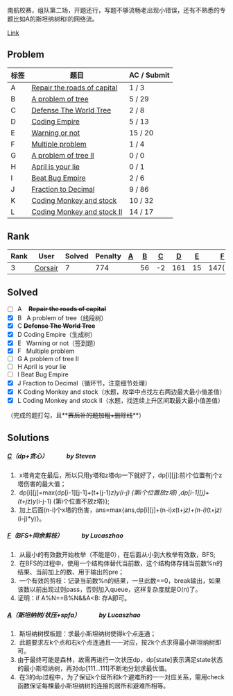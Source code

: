 南航校赛，组队第二场，开题还行，写题不够流畅老出现小错误，还有不熟悉的专题比如A的斯坦纳树和I的网络流。

[Link](http://icpc.njust.edu.cn/Contest/5698/)



## Problem

| 标签   | 题目                                       | AC / Submit |
| ---- | ---------------------------------------- | ----------- |
| A    | [Repair the roads of capital](http://icpc.njust.edu.cn/Contest/6239/A/) | 1 / 3       |
| B    | [A problem of tree](http://icpc.njust.edu.cn/Contest/6239/B/) | 5 / 29      |
| C    | [Defense The World Tree](http://icpc.njust.edu.cn/Contest/6239/C/) | 2 / 8       |
| D    | [Coding Empire](http://icpc.njust.edu.cn/Contest/6239/D/) | 5 / 13      |
| E    | [Warning or not](http://icpc.njust.edu.cn/Contest/6239/E/) | 15 / 20     |
| F    | [Multiple problem](http://icpc.njust.edu.cn/Contest/6239/F/) | 1 / 4       |
| G    | [A problem of tree II](http://icpc.njust.edu.cn/Contest/6239/G/) | 0 / 0       |
| H    | [April is your lie](http://icpc.njust.edu.cn/Contest/6239/H/) | 0 / 1       |
| I    | [Beat Bug Empire](http://icpc.njust.edu.cn/Contest/6239/I/) | 2 / 6       |
| J    | [Fraction to Decimal](http://icpc.njust.edu.cn/Contest/6239/J/) | 9 / 86      |
| K    | [Coding Monkey and stock](http://icpc.njust.edu.cn/Contest/6239/K/) | 10 / 32     |
| L    | [Coding Monkey and stock II](http://icpc.njust.edu.cn/Contest/6239/L/) | 14 / 17     |



## Rank

| Rank | User                                     | Solved | Penalty | [A](http://icpc.njust.edu.cn/Contest/6239/A/) | [B](http://icpc.njust.edu.cn/Contest/6239/B/) | [C](http://icpc.njust.edu.cn/Contest/6239/C/) | [D](http://icpc.njust.edu.cn/Contest/6239/D/) | [E](http://icpc.njust.edu.cn/Contest/6239/E/) | [F](http://icpc.njust.edu.cn/Contest/6239/F/) | [G](http://icpc.njust.edu.cn/Contest/6239/G/) | [H](http://icpc.njust.edu.cn/Contest/6239/H/) | [I](http://icpc.njust.edu.cn/Contest/6239/I/) | [J](http://icpc.njust.edu.cn/Contest/6239/J/) | [K](http://icpc.njust.edu.cn/Contest/6239/K/) | [L](http://icpc.njust.edu.cn/Contest/6239/L/) |
| ---- | ---------------------------------------- | ------ | ------- | ---------------------------------------- | ---------------------------------------- | ---------------------------------------- | ---------------------------------------- | ---------------------------------------- | ---------------------------------------- | ---------------------------------------- | ---------------------------------------- | ---------------------------------------- | ---------------------------------------- | ---------------------------------------- | ---------------------------------------- |
| 3    | [Corsair](http://icpc.njust.edu.cn/UserPage/Corsair/) | 7      | 774     |                                          | 56                                       | -2                                       | 161                                      | 15                                       | 147(-2)                                  |                                          |                                          |                                          | 132(-2)                                  | 144(-1)                                  | 19                                       |



## Solved

- [ ] A    **~~Repair the roads of capital~~**
- [x] B    A problem of tree（线段树）
- [x] C    **~~Defense The World Tree~~**
- [x] D    Coding Empire（生成树）
- [x] E    Warning or not（签到题）
- [x] F    Multiple problem
- [ ] G    A problem of tree II
- [ ] H    April is your lie
- [ ] I    Beat Bug Empire
- [x] J    Fraction to Decimal（循环节，注意细节处理）
- [x] K    Coding Monkey and stock（水题，枚举中点找左右两边最大最小值差值）
- [x] L    Coding Monkey and stock II（水题，找连续上升区间取最大最小值差值）

（完成的题打勾，且**~~赛后补的题加粗+删除线~~**）



## Solutions



##### [C](http://icpc.njust.edu.cn/Contest/6239/C/)（dp+贪心）              by Steven

1.  x塔肯定在最后，所以只用y塔和z塔dp一下就好了，dp[i][j]:前i个位置有j个z塔伤害的最大值；
2.  dp[i][j]=max{dp[i-1][j-1]+(t+(j-1)*z)*y*(i-j) (第i个位置放z塔) ,dp[i-1][j]+(t+j*z)*y*(i-j-1) (第i个位置不放z塔)};
3.  加上后面(n-i)个x塔的伤害，ans=max{ans,dp[i][j]+(n-i)*x*(t+j*z)+(n-i)*(t+j*z)*(i-j)*y)}。



##### [F](http://icpc.njust.edu.cn/Contest/6239/F/)（BFS+同余剪枝）              by Lucaszhao

1.  从最小的有效数开始枚举（不能是0），在后面从小到大枚举有效数，BFS;
2.  在BFS的过程中，使用一个结构体替代当前数，这个结构体存储当前数%n的结果、当前加上的数、用于输出的pre；
3.  一个有效的剪枝：记录当前数%n的结果，一旦此数==0，break输出，如果该数以前出现过则pass，否则加入queue，这样复杂度就是O(n)了。
4.  证明：if A%N==B%N&&A<B: 存A即可。



##### [A](http://icpc.njust.edu.cn/Contest/6239/A/)（斯坦纳树/状压+spfa）              by Lucaszhao

1.  斯坦纳树模板题：求最小斯坦纳树使得k个点连通；
2.  此题要求左k个点和右k个点连通且一一对应，按2k个点求得最小斯坦纳树即可。
3.  由于最终可能是森林，故需再进行一次状压dp，dp[state]表示满足state状态的最小斯坦纳树，再对dp[111...111]不断地分划求最优值。
4.  在3的dp过程中，为了保证k个居所和k个避难所的一一对应关系，需用check函数保证每棵最小斯坦纳树的连接的居所和避难所相等。
